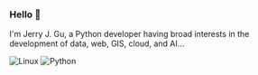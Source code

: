 ### Hello 👋

<!--
**jgujerry/jgujerry** is a ✨ _special_ ✨ repository because its `README.md` (this file) appears on your GitHub profile.

Here are some ideas to get you started:

- 🔭 I’m currently working on ...
- 🌱 I’m currently learning ...
- 👯 I’m looking to collaborate on ...
- 🤔 I’m looking for help with ...
- 💬 Ask me about ...
- 📫 How to reach me: ...
- 😄 Pronouns: ...
- ⚡ Fun fact: ...
-->

I'm Jerry J. Gu, a Python developer having broad interests in the development of data, web, GIS, cloud, and AI...

<p align="left">
  <img alt='Linux' src='https://img.shields.io/badge/Linux-FCC624?style=for-the-badge&logo=linux&logoColor=black'/>
  <img alt='Python' src='https://img.shields.io/badge/Python-3776AB?style=for-the-badge&logo=python&logoColor=white'/>
</p>
